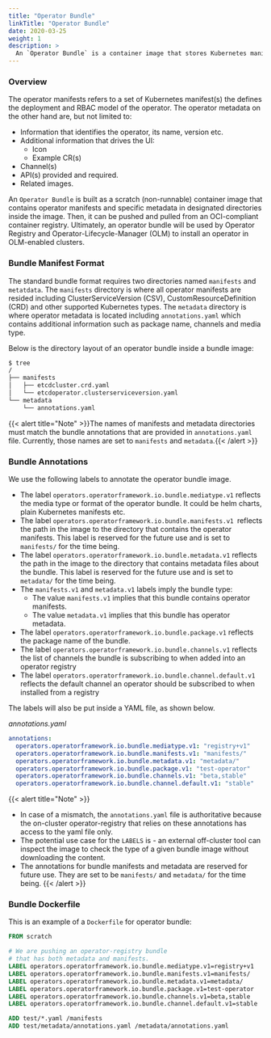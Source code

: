 ```yaml
---
title: "Operator Bundle"
linkTitle: "Operator Bundle"
date: 2020-03-25
weight: 1
description: >
  An `Operator Bundle` is a container image that stores Kubernetes manifests and metadata associated with an operator.
---
```


### Overview

The operator manifests refers to a set of Kubernetes manifest(s) the defines the deployment and RBAC model of the operator. The operator metadata on the other hand are, but not limited to:

* Information that identifies the operator, its name, version etc.
* Additional information that drives the UI:
    * Icon
    * Example CR(s)
* Channel(s)
* API(s) provided and required.
* Related images.

An `Operator Bundle` is built as a scratch (non-runnable) container image that contains operator manifests and specific metadata in designated directories inside the image. Then, it can be pushed and pulled from an OCI-compliant container registry. Ultimately, an operator bundle will be used by Operator Registry and Operator-Lifecycle-Manager (OLM) to install an operator in OLM-enabled clusters.

### Bundle Manifest Format

The standard bundle format requires two directories named `manifests` and `metatdata`. The `manifests` directory is where all operator manifests are resided including ClusterServiceVersion (CSV), CustomResourceDefinition (CRD) and other supported Kubernetes types. The `metadata` directory is where operator metadata is located including `annotations.yaml` which contains additional information such as package name, channels and media type.

Below is the directory layout of an operator bundle inside a bundle image:
```bash
$ tree
/
├── manifests
│   ├── etcdcluster.crd.yaml
│   └── etcdoperator.clusterserviceversion.yaml
└── metadata
    └── annotations.yaml
```

{{< alert title="Note" >}}The names of manifests and metadata directories must match the bundle annotations that are provided in `annotations.yaml` file. Currently, those names are set to `manifests` and `metadata`.{{< /alert >}}


### Bundle Annotations

We use the following labels to annotate the operator bundle image.
* The label `operators.operatorframework.io.bundle.mediatype.v1` reflects the media type or format of the operator bundle. It could be helm charts, plain Kubernetes manifests etc.
* The label `operators.operatorframework.io.bundle.manifests.v1 `reflects the path in the image to the directory that contains the operator manifests. This label is reserved for the future use and is set to `manifests/` for the time being.
* The label `operators.operatorframework.io.bundle.metadata.v1` reflects the path in the image to the directory that contains metadata files about the bundle. This label is reserved for the future use and is set to `metadata/` for the time being.
* The `manifests.v1` and `metadata.v1` labels imply the bundle type:
    * The value `manifests.v1` implies that this bundle contains operator manifests.
    * The value `metadata.v1` implies that this bundle has operator metadata.
* The label `operators.operatorframework.io.bundle.package.v1` reflects the package name of the bundle.
* The label `operators.operatorframework.io.bundle.channels.v1` reflects the list of channels the bundle is subscribing to when added into an operator registry
* The label `operators.operatorframework.io.bundle.channel.default.v1` reflects the default channel an operator should be subscribed to when installed from a registry

The labels will also be put inside a YAML file, as shown below.

*annotations.yaml*
```yaml
annotations:
  operators.operatorframework.io.bundle.mediatype.v1: "registry+v1"
  operators.operatorframework.io.bundle.manifests.v1: "manifests/"
  operators.operatorframework.io.bundle.metadata.v1: "metadata/"
  operators.operatorframework.io.bundle.package.v1: "test-operator"
  operators.operatorframework.io.bundle.channels.v1: "beta,stable"
  operators.operatorframework.io.bundle.channel.default.v1: "stable"
```

{{< alert title="Note" >}}
* In case of a mismatch, the `annotations.yaml` file is authoritative because the on-cluster operator-registry that relies on these annotations has access to the yaml file only.
* The potential use case for the `LABELS` is - an external off-cluster tool can inspect the image to check the type of a given bundle image without downloading the content.
* The annotations for bundle manifests and metadata are reserved for future use. They are set to be `manifests/` and `metadata/` for the time being.
{{< /alert >}}

### Bundle Dockerfile

This is an example of a `Dockerfile` for operator bundle:
```Dockerfile
FROM scratch

# We are pushing an operator-registry bundle
# that has both metadata and manifests.
LABEL operators.operatorframework.io.bundle.mediatype.v1=registry+v1
LABEL operators.operatorframework.io.bundle.manifests.v1=manifests/
LABEL operators.operatorframework.io.bundle.metadata.v1=metadata/
LABEL operators.operatorframework.io.bundle.package.v1=test-operator
LABEL operators.operatorframework.io.bundle.channels.v1=beta,stable
LABEL operators.operatorframework.io.bundle.channel.default.v1=stable

ADD test/*.yaml /manifests
ADD test/metadata/annotations.yaml /metadata/annotations.yaml
```
